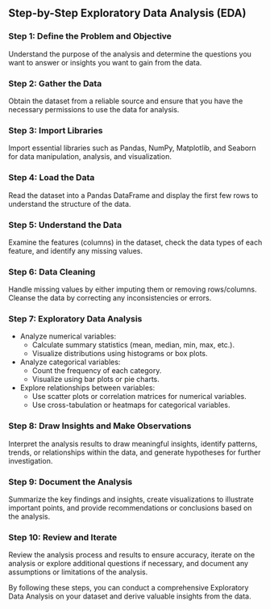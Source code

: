 ##  Step-by-Step Exploratory Data Analysis (EDA)

### Step 1: Define the Problem and Objective
Understand the purpose of the analysis and determine the questions you want to answer or insights you want to gain from the data.

### Step 2: Gather the Data
Obtain the dataset from a reliable source and ensure that you have the necessary permissions to use the data for analysis.

### Step 3: Import Libraries
Import essential libraries such as Pandas, NumPy, Matplotlib, and Seaborn for data manipulation, analysis, and visualization.

### Step 4: Load the Data
Read the dataset into a Pandas DataFrame and display the first few rows to understand the structure of the data.

### Step 5: Understand the Data
Examine the features (columns) in the dataset, check the data types of each feature, and identify any missing values.

### Step 6: Data Cleaning
Handle missing values by either imputing them or removing rows/columns. Cleanse the data by correcting any inconsistencies or errors.

### Step 7: Exploratory Data Analysis
- Analyze numerical variables:
  - Calculate summary statistics (mean, median, min, max, etc.).
  - Visualize distributions using histograms or box plots.
- Analyze categorical variables:
  - Count the frequency of each category.
  - Visualize using bar plots or pie charts.
- Explore relationships between variables:
  - Use scatter plots or correlation matrices for numerical variables.
  - Use cross-tabulation or heatmaps for categorical variables.

### Step 8: Draw Insights and Make Observations
Interpret the analysis results to draw meaningful insights, identify patterns, trends, or relationships within the data, and generate hypotheses for further investigation.

### Step 9: Document the Analysis
Summarize the key findings and insights, create visualizations to illustrate important points, and provide recommendations or conclusions based on the analysis.

### Step 10: Review and Iterate
Review the analysis process and results to ensure accuracy, iterate on the analysis or explore additional questions if necessary, and document any assumptions or limitations of the analysis.

By following these steps, you can conduct a comprehensive Exploratory Data Analysis on your dataset and derive valuable insights from the data.